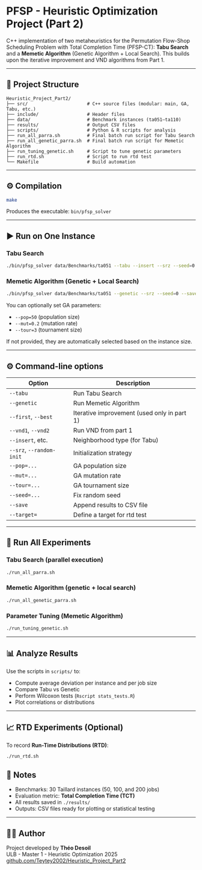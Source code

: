 
# PFSP - Heuristic Optimization Project (Part 2)

C++ implementation of two metaheuristics for the Permutation Flow-Shop Scheduling Problem with Total Completion Time (PFSP-CT): **Tabu Search** and a **Memetic Algorithm** (Genetic Algorithm + Local Search). This builds upon the iterative improvement and VND algorithms from Part 1.

---

## 📁 Project Structure

```
Heuristic_Project_Part2/
├── src/                      # C++ source files (modular: main, GA, Tabu, etc.)
├── include/                  # Header files
├── data/                     # Benchmark instances (ta051–ta110)
├── results/                  # Output CSV files
├── scripts/                  # Python & R scripts for analysis
├── run_all_parra.sh          # Final batch run script for Tabu Search
├── run_all_genetic_parra.sh  # Final batch run script for Memetic Algorithm
├── run_tuning_genetic.sh     # Script to tune genetic parameters
├── run_rtd.sh                # Script to run rtd test
└── Makefile                  # Build automation
```

---

## ⚙️ Compilation

```bash
make
```

Produces the executable: `bin/pfsp_solver`

---

## ▶️ Run on One Instance

### Tabu Search
```bash
./bin/pfsp_solver data/Benchmarks/ta051 --tabu --insert --srz --seed=0 --save
```

### Memetic Algorithm (Genetic + Local Search)
```bash
./bin/pfsp_solver data/Benchmarks/ta051 --genetic --srz --seed=0 --save
```

You can optionally set GA parameters:
- `--pop=50` (population size)
- `--mut=0.2` (mutation rate)
- `--tour=3` (tournament size)

If not provided, they are automatically selected based on the instance size.

---

## ⚙️ Command-line options

| Option              | Description                                              |
|---------------------|----------------------------------------------------------|
| `--tabu`            | Run Tabu Search                                          |
| `--genetic`         | Run Memetic Algorithm                                    |
| `--first`, `--best` | Iterative improvement (used only in part 1)              |
| `--vnd1`, `--vnd2`  | Run VND from part 1                                      |
| `--insert`, etc.    | Neighborhood type (for Tabu)                             |
| `--srz`, `--random-init` | Initialization strategy                             |
| `--pop=...`         | GA population size                                       |
| `--mut=...`         | GA mutation rate                                         |
| `--tour=...`        | GA tournament size                                       |
| `--seed=...`        | Fix random seed                                          |
| `--save`            | Append results to CSV file                               |
| `--target=`         | Define a target for rtd test                             |

---

## 🚀 Run All Experiments

### Tabu Search (parallel execution)
```bash
./run_all_parra.sh
```

### Memetic Algorithm (genetic + local search)
```bash
./run_all_genetic_parra.sh 
```

### Parameter Tuning (Memetic Algorithm)
```bash
./run_tuning_genetic.sh
```

---

## 📊 Analyze Results

Use the scripts in `scripts/` to:
- Compute average deviation per instance and per job size
- Compare Tabu vs Genetic
- Perform Wilcoxon tests (`Rscript stats_tests.R`)
- Plot correlations or distributions

---

## 📈 RTD Experiments (Optional)

To record **Run-Time Distributions (RTD)**:
```bash
./run_rtd.sh  
```

## 📌 Notes

- Benchmarks: 30 Taillard instances (50, 100, and 200 jobs)
- Evaluation metric: **Total Completion Time (TCT)**
- All results saved in `./results/`
- Outputs: CSV files ready for plotting or statistical testing

---

## 🧑‍💻 Author

Project developed by **Théo Desoil**  
ULB - Master 1 - Heuristic Optimization 2025  
[github.com/Teytey2002/Heuristic_Project_Part2](https://github.com/Teytey2002/Heuristic_Project_Part2)
